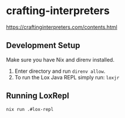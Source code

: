 # crafting-interpreters

https://craftinginterpreters.com/contents.html

## Development Setup

Make sure you have Nix and direnv installed.

1. Enter directory and run `direnv allow`.
2. To run the Lox Java REPL simply run: `loxjr`

## Running LoxRepl

```
nix run .#lox-repl
```

